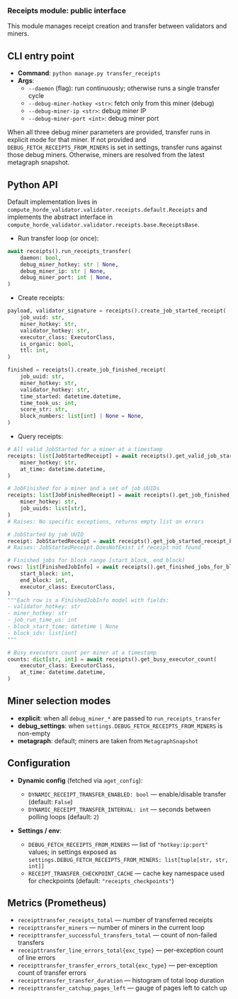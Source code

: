 ### Receipts module: public interface

This module manages receipt creation and transfer between validators and miners.

## CLI entry point

- **Command**: `python manage.py transfer_receipts`
- **Args**:
  - `--daemon` (flag): run continuously; otherwise runs a single transfer cycle
  - `--debug-miner-hotkey <str>`: fetch only from this miner (debug)
  - `--debug-miner-ip <str>`: debug miner IP
  - `--debug-miner-port <int>`: debug miner port

When all three debug miner parameters are provided, transfer runs in explicit mode for that miner. If not provided and `DEBUG_FETCH_RECEIPTS_FROM_MINERS` is set in settings, transfer runs against those debug miners. Otherwise, miners are resolved from the latest metagraph snapshot.

## Python API

Default implementation lives in `compute_horde_validator.validator.receipts.default.Receipts` and implements the abstract interface in `compute_horde_validator.validator.receipts.base.ReceiptsBase`.

- Run transfer loop (or once):

```python
await receipts().run_receipts_transfer(
    daemon: bool,
    debug_miner_hotkey: str | None,
    debug_miner_ip: str | None,
    debug_miner_port: int | None,
)
```

- Create receipts:

```python
payload, validator_signature = receipts().create_job_started_receipt(
    job_uuid: str,
    miner_hotkey: str,
    validator_hotkey: str,
    executor_class: ExecutorClass,
    is_organic: bool,
    ttl: int,
)

finished = receipts().create_job_finished_receipt(
    job_uuid: str,
    miner_hotkey: str,
    validator_hotkey: str,
    time_started: datetime.datetime,
    time_took_us: int,
    score_str: str,
    block_numbers: list[int] | None = None,
)
```

- Query receipts:

```python
# All valid JobStarted for a miner at a timestamp
receipts: list[JobStartedReceipt] = await receipts().get_valid_job_started_receipts_for_miner(
    miner_hotkey: str,
    at_time: datetime.datetime,
)

# JobFinished for a miner and a set of job UUIDs
receipts: list[JobFinishedReceipt] = await receipts().get_job_finished_receipts_for_miner(
    miner_hotkey: str,
    job_uuids: list[str],
)
# Raises: No specific exceptions, returns empty list on errors

# JobStarted by job UUID
receipt: JobStartedReceipt = await receipts().get_job_started_receipt_by_uuid(job_uuid: str)
# Raises: JobStartedReceipt.DoesNotExist if receipt not found

# Finished jobs for block range [start_block, end_block)
rows: list[FinishedJobInfo] = await receipts().get_finished_jobs_for_block_range(
    start_block: int,
    end_block: int,
    executor_class: ExecutorClass,
)
"""Each row is a FinishedJobInfo model with fields:
- validator_hotkey: str
- miner_hotkey: str
- job_run_time_us: int
- block_start_time: datetime | None
- block_ids: list[int]
"""

# Busy executors count per miner at a timestamp
counts: dict[str, int] = await receipts().get_busy_executor_count(
    executor_class: ExecutorClass,
    at_time: datetime.datetime,
)
```
## Miner selection modes

- **explicit**: when all `debug_miner_*` are passed to `run_receipts_transfer`
- **debug_settings**: when `settings.DEBUG_FETCH_RECEIPTS_FROM_MINERS` is non-empty
- **metagraph**: default; miners are taken from `MetagraphSnapshot`

## Configuration

- **Dynamic config** (fetched via `aget_config`):
  - `DYNAMIC_RECEIPT_TRANSFER_ENABLED: bool` — enable/disable transfer (default: `False`)
  - `DYNAMIC_RECEIPT_TRANSFER_INTERVAL: int` — seconds between polling loops (default: `2`)

- **Settings / env**:
  - `DEBUG_FETCH_RECEIPTS_FROM_MINERS` — list of `"hotkey:ip:port"` values; in settings exposed as
    `settings.DEBUG_FETCH_RECEIPTS_FROM_MINERS: list[tuple[str, str, int]]`
  - `RECEIPT_TRANSFER_CHECKPOINT_CACHE` — cache key namespace used for checkpoints (default: `"receipts_checkpoints"`)

## Metrics (Prometheus)

- `receipttransfer_receipts_total` — number of transferred receipts
- `receipttransfer_miners` — number of miners in the current loop
- `receipttransfer_successful_transfers_total` — count of non-failed transfers
- `receipttransfer_line_errors_total{exc_type}` — per-exception count of line errors
- `receipttransfer_transfer_errors_total{exc_type}` — per-exception count of transfer errors
- `receipttransfer_transfer_duration` — histogram of total loop duration
- `receipttransfer_catchup_pages_left` — gauge of pages left to catch up



